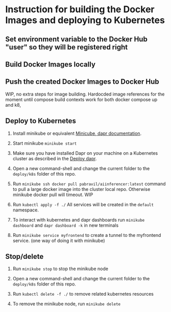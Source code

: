 # Instruction for building the Docker Images and deploying to Kubernetes
## Set environment variable to the Docker Hub "user" so they will be registered right
## Build Docker Images locally
## Push the created Docker Images to Docker Hub

WIP, no extra steps for image building. Hardocded image references for the moment until compose build contexts work for both docker compose up and k8,


## Deploy to Kubernetes 

1. Install minikube or equivalent [Minicube, dapr documentation](https://docs.dapr.io/operations/hosting/kubernetes/cluster/setup-minikube/).

1. Start minikube `minikube start`

1. Make sure you have installed Dapr on your machine on a Kubernetes cluster as described in the [Deploy dapr](https://docs.dapr.io/operations/hosting/kubernetes/kubernetes-deploy/#install-with-dapr-cli).

1. Open a new command-shell and change the current folder to the `deploy/k8s` folder of this repo.

1. Run `minikube ssh docker pull pabravil/aiinferencer:latest` command to pull a large docker image into the cluster local repo. Otherwise minikube docker pull will timeout. WIP

1. Run `kubectl apply -f ./` All services will be created in the `default` namespace.

1. To interact with kubernetes and dapr dashboards run `minikube dashboard` and `dapr dashboard -k` in new terminals 

1. Run `minikube service myfrontend` to create a tunnel to the myfrontend service. (one way of doing it with minikube)

## Stop/delete 

1. Run `minikube stop` to stop the minikube node

1. Open a new command-shell and change the current folder to the `deploy/k8s` folder of this repo.

1. Run `kubectl delete -f ./` to remove related kubernetes resources

1. To remove the minikube node, run `minikube delete`

